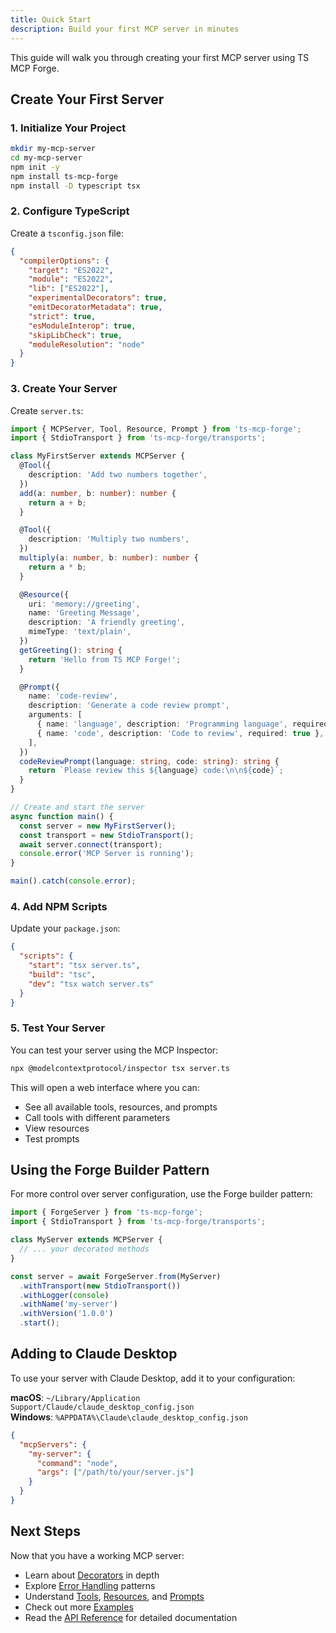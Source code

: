 ```yaml
---
title: Quick Start
description: Build your first MCP server in minutes
---
```


This guide will walk you through creating your first MCP server using TS MCP Forge.

## Create Your First Server

### 1. Initialize Your Project

```bash
mkdir my-mcp-server
cd my-mcp-server
npm init -y
npm install ts-mcp-forge
npm install -D typescript tsx
```

### 2. Configure TypeScript

Create a `tsconfig.json` file:

```json
{
  "compilerOptions": {
    "target": "ES2022",
    "module": "ES2022",
    "lib": ["ES2022"],
    "experimentalDecorators": true,
    "emitDecoratorMetadata": true,
    "strict": true,
    "esModuleInterop": true,
    "skipLibCheck": true,
    "moduleResolution": "node"
  }
}
```

### 3. Create Your Server

Create `server.ts`:

```typescript
import { MCPServer, Tool, Resource, Prompt } from 'ts-mcp-forge';
import { StdioTransport } from 'ts-mcp-forge/transports';

class MyFirstServer extends MCPServer {
  @Tool({
    description: 'Add two numbers together',
  })
  add(a: number, b: number): number {
    return a + b;
  }

  @Tool({
    description: 'Multiply two numbers',
  })
  multiply(a: number, b: number): number {
    return a * b;
  }

  @Resource({
    uri: 'memory://greeting',
    name: 'Greeting Message',
    description: 'A friendly greeting',
    mimeType: 'text/plain',
  })
  getGreeting(): string {
    return 'Hello from TS MCP Forge!';
  }

  @Prompt({
    name: 'code-review',
    description: 'Generate a code review prompt',
    arguments: [
      { name: 'language', description: 'Programming language', required: true },
      { name: 'code', description: 'Code to review', required: true },
    ],
  })
  codeReviewPrompt(language: string, code: string): string {
    return `Please review this ${language} code:\n\n${code}`;
  }
}

// Create and start the server
async function main() {
  const server = new MyFirstServer();
  const transport = new StdioTransport();
  await server.connect(transport);
  console.error('MCP Server is running');
}

main().catch(console.error);
```

### 4. Add NPM Scripts

Update your `package.json`:

```json
{
  "scripts": {
    "start": "tsx server.ts",
    "build": "tsc",
    "dev": "tsx watch server.ts"
  }
}
```

### 5. Test Your Server

You can test your server using the MCP Inspector:

```bash
npx @modelcontextprotocol/inspector tsx server.ts
```

This will open a web interface where you can:

- See all available tools, resources, and prompts
- Call tools with different parameters
- View resources
- Test prompts

## Using the Forge Builder Pattern

For more control over server configuration, use the Forge builder pattern:

```typescript
import { ForgeServer } from 'ts-mcp-forge';
import { StdioTransport } from 'ts-mcp-forge/transports';

class MyServer extends MCPServer {
  // ... your decorated methods
}

const server = await ForgeServer.from(MyServer)
  .withTransport(new StdioTransport())
  .withLogger(console)
  .withName('my-server')
  .withVersion('1.0.0')
  .start();
```

## Adding to Claude Desktop

To use your server with Claude Desktop, add it to your configuration:

**macOS**: `~/Library/Application Support/Claude/claude_desktop_config.json`  
**Windows**: `%APPDATA%\Claude\claude_desktop_config.json`

```json
{
  "mcpServers": {
    "my-server": {
      "command": "node",
      "args": ["/path/to/your/server.js"]
    }
  }
}
```

## Next Steps

Now that you have a working MCP server:

- Learn about [Decorators](/guides/decorators/) in depth
- Explore [Error Handling](/guides/error-handling/) patterns
- Understand [Tools](/guides/tools/), [Resources](/guides/resources/), and [Prompts](/guides/prompts/)
- Check out more [Examples](/examples/calculator/)
- Read the [API Reference](/api/) for detailed documentation
